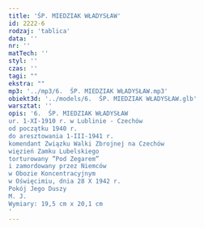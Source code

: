 ```yaml
---
title: 'ŚP. MIEDZIAK WŁADYSŁAW'
id: 2222-6
rodzaj: 'tablica'
data: ''
nr: ''
matTech: ''
styl: ''
czas: ''
tagi: ""
ekstra: ""
mp3: '../mp3/6.  ŚP. MIEDZIAK WŁADYSŁAW.mp3'
obiekt3d: '../models/6.  ŚP. MIEDZIAK WŁADYSŁAW.glb'
warsztat: ''
opis: '6.  ŚP. MIEDZIAK WŁADYSŁAW
ur. 1-XI-1910 r. w Lublinie - Czechów
od początku 1940 r.
do aresztowania 1-III-1941 r.
komendant Związku Walki Zbrojnej na Czechów
więzień Zamku Lubelskiego
torturowany ”Pod Zegarem”
i zamordowany przez Niemców
w Obozie Koncentracyjnym
w Oświęcimiu, dnia 28 X 1942 r.
Pokój Jego Duszy   
M. J.
Wymiary: 19,5 cm x 20,1 cm 
'
---
```


